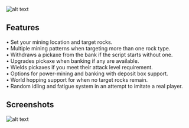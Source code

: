 ![alt text](https://i.imgur.com/bc6zxh8.png)  

## Features
• Set your mining location and target rocks.  
• Multiple mining patterns when targeting more than one rock type.  
• Withdraws a pickaxe from the bank if the script starts without one.  
• Upgrades pickaxe when banking if any are available.  
• Wields pickaxes if you meet their attack level requirement.  
• Options for power-mining and banking with deposit box support.  
• World hopping support for when no target rocks remain.  
• Random idling and fatigue system in an attempt to imitate a real player.  

## Screenshots
![alt text](https://i.imgur.com/Rj4kuBB.png)  